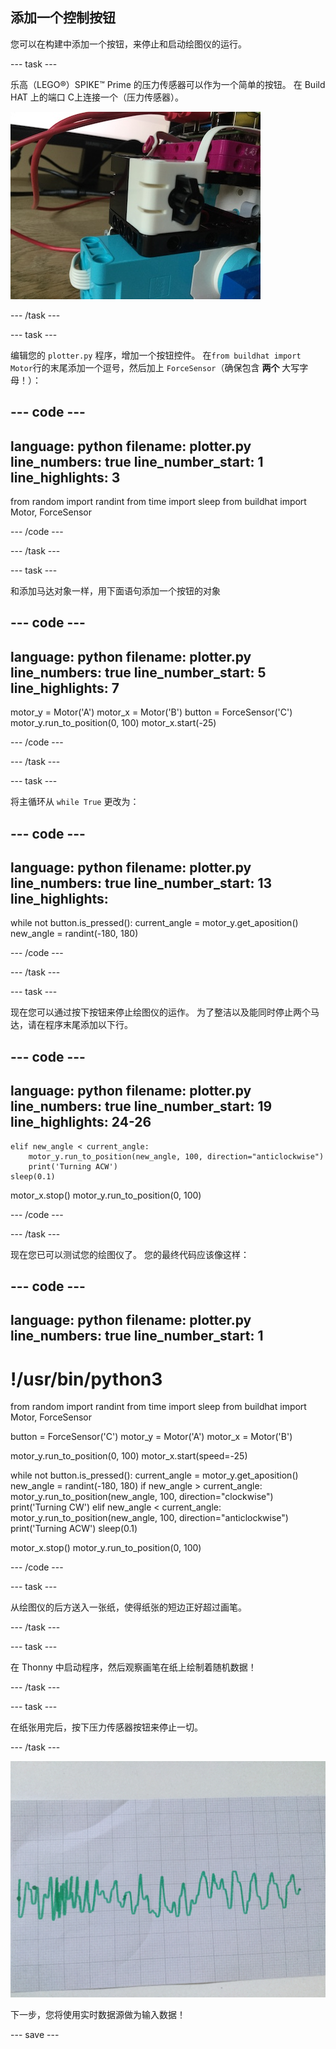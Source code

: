 ## 添加一个控制按钮

您可以在构建中添加一个按钮，来停止和启动绘图仪的运行。

--- task ---

乐高（LEGO®）SPIKE™ Prime 的压力传感器可以作为一个简单的按钮。 在 Build HAT 上的端口 C上连接一个（压力传感器）。

![安装了压力传感器的乐高（LEGO®)绘图仪的特写照片。](images/force.jpg)

--- /task ---

--- task ---

编辑您的 `plotter.py` 程序，增加一个按钮控件。 在`from buildhat import Motor`行的末尾添加一个逗号，然后加上 `ForceSensor`（确保包含 **两个** 大写字母！）：

--- code ---
---
language: python filename: plotter.py line_numbers: true line_number_start: 1
line_highlights: 3
---

from random import randint from time import sleep from buildhat import Motor, ForceSensor

--- /code ---

--- /task ---

--- task ---

和添加马达对象一样，用下面语句添加一个按钮的对象

--- code ---
---
language: python filename: plotter.py line_numbers: true line_number_start: 5
line_highlights: 7
---

motor_y = Motor('A') motor_x = Motor('B') button = ForceSensor('C') motor_y.run_to_position(0, 100) motor_x.start(-25)

--- /code ---

--- /task ---

--- task ---

将主循环从 `while True` 更改为：

--- code ---
---
language: python filename: plotter.py line_numbers: true line_number_start: 13
line_highlights:
---

while not button.is_pressed(): current_angle = motor_y.get_aposition() new_angle = randint(-180, 180)

--- /code ---

--- /task ---

--- task ---

现在您可以通过按下按钮来停止绘图仪的运作。 为了整洁以及能同时停止两个马达，请在程序末尾添加以下行。

--- code ---
---
language: python filename: plotter.py line_numbers: true line_number_start: 19
line_highlights: 24-26
---

    elif new_angle < current_angle:
        motor_y.run_to_position(new_angle, 100, direction="anticlockwise")
        print('Turning ACW')
    sleep(0.1)

motor_x.stop() motor_y.run_to_position(0, 100)

--- /code ---

--- /task ---

现在您已可以测试您的绘图仪了。 您的最终代码应该像这样：

--- code ---
---
language: python filename: plotter.py line_numbers: true
line_number_start: 1
---

# !/usr/bin/python3
from random import randint from time import sleep from buildhat import Motor, ForceSensor

button = ForceSensor('C') motor_y = Motor('A') motor_x = Motor('B')

motor_y.run_to_position(0, 100) motor_x.start(speed=-25)

while not button.is_pressed(): current_angle = motor_y.get_aposition() new_angle = randint(-180, 180) if new_angle > current_angle: motor_y.run_to_position(new_angle, 100, direction="clockwise") print('Turning CW') elif new_angle < current_angle: motor_y.run_to_position(new_angle, 100, direction="anticlockwise") print('Turning ACW') sleep(0.1)

motor_x.stop() motor_y.run_to_position(0, 100)

--- /code ---

--- task ---

从绘图仪的后方送入一张纸，使得纸张的短边正好超过画笔。

--- /task ---

--- task ---

在 Thonny 中启动程序，然后观察画笔在纸上绘制着随机数据！

--- /task ---

--- task ---

在纸张用完后，按下压力传感器按钮来停止一切。

--- /task ---

![一张已经被绘图仪绘制了绿色轨迹的纸片的图片](images/paper.JPG)

下一步，您将使用实时数据源做为输入数据！

--- save ---
